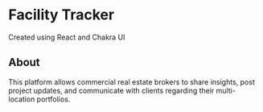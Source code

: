 # Facility Tracker

Created using React and Chakra UI

## About

This platform allows commercial real estate brokers to share insights, post project updates, and communicate with clients regarding their multi-location portfolios.
